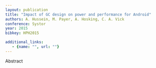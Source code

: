 ```yaml
---
layout: publication
title: "Impact of GC design on power and performance for Android"
authors: A. Hussein, M. Payer, A. Hosking, C. A. Vick
conference: Systor
year: 2015
bibkey: HPH2015

additional_links:
   - {name: "", url: ""}
---
```

Abstract
